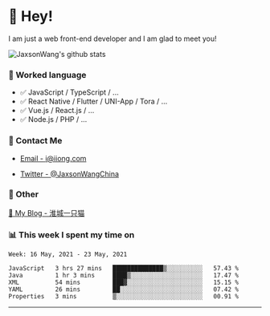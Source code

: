 # 👋 Hey!

I am just a web front-end developer and I am glad to meet you!

![JaxsonWang's github stats](https://github-readme-stats.vercel.app/api?username=JaxsonWang&&show_icons=true&&title_color=1abc9c&&icon_color=1abc9c)


### 📝 Worked language

- ✅ JavaScript / TypeScript / ...
- ✅ React Native / Flutter / UNI-App / Tora / ...
- ✅ Vue.js / React.js / ...
- ✅ Node.js / PHP / ...

### 📮 Contact Me

- [Email - i@iiong.com](mailto:i@iiong.com)

- [Twitter - @JaxsonWangChina](https://twitter.com/JaxsonWangChina)

### 🤪 Other

[📌 My Blog - 淮城一只猫](https://iiong.com)

### 📊 This week I spent my time on

<!--START_SECTION:waka-->
```text
Week: 16 May, 2021 - 23 May, 2021

JavaScript   3 hrs 27 mins   ██████████████▒░░░░░░░░░░   57.43 % 
Java         1 hr 3 mins     ████▒░░░░░░░░░░░░░░░░░░░░   17.47 % 
XML          54 mins         ███▓░░░░░░░░░░░░░░░░░░░░░   15.15 % 
YAML         26 mins         ██░░░░░░░░░░░░░░░░░░░░░░░   07.42 % 
Properties   3 mins          ▒░░░░░░░░░░░░░░░░░░░░░░░░   00.91 % 
```
<!--END_SECTION:waka-->

---
